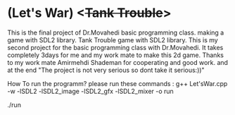 # (Let's War) <~~Tank Trouble~~>
This is the final project of Dr.Movahedi basic programming class. making a game with SDL2 library.
Tank Trouble game with SDL2 library.
This is my second project for the basic programming class with Dr.Movahedi.
It takes completely 3days for me and my work mate to make this 2d game.
Thanks to my work mate Amirmehdi Shademan for cooperating and good work.
and at the end "The project is not very serious so dont take it serious:))"


How To run the programm?
please run these commands :
g++ Let\'sWar.cpp -w -lSDL2 -lSDL2_image -lSDL2_gfx -lSDL2_mixer -o run


./run
